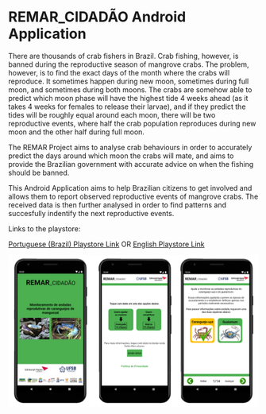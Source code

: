 # REMAR_CIDADÃO Android Application

There are thousands of crab fishers in Brazil. Crab fishing, however, is banned during the reproductive season of mangrove crabs.
The problem, however, is to find the exact days of the month where the crabs will reproduce.
It sometimes happen during new moon, sometimes during full moon, and sometimes during both moons.
The crabs are somehow able to predict which moon phase will have the highest tide 4 weeks ahead (as it takes 4 weeks for females to release their larvae),
and if they predict the tides will be roughly equal around each moon, there will be two reproductive events, where half the crab population reproduces during new moon and the other half during full moon.

The REMAR Project aims to analyse crab behaviours in order to accurately predict the days around which moon the crabs will mate, and aims 
to provide the Brazilian government with accurate advice on when the fishing should be banned.

This Android Application aims to help Brazilian citizens to get involved and allows them to report observed reproductive events of mangrove crabs.
The received data is then further analysed in order to find patterns and succesfully indentify the next reproductive events.

Links to the playstore:

[Portuguese (Brazil) Playstore Link](https://play.google.com/store/apps/details?id=com.github.hintofbasil.crabbler&hl=pt_BR) OR 
[English Playstore Link](https://play.google.com/store/apps/details?id=com.github.hintofbasil.crabbler&hl=en_UK)

![](https://raw.githubusercontent.com/musevarg/REMAR-android-app/android-app-2020/images/app-screenshots.png)
